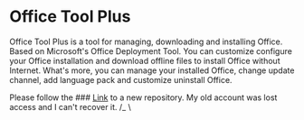 # Office Tool Plus
Office Tool Plus is a tool for managing, downloading and installing Office. Based on Microsoft's Office Deployment Tool. You can customize configure your Office installation and download offline files to install Office without Internet.
What's more, you can manage your installed Office, change update channel, add language pack and customize uninstall Office.

Please follow the ### [Link](https://otp.landian.la/github.html) to a new repository. My old account was lost access and I can't recover it. /_ \